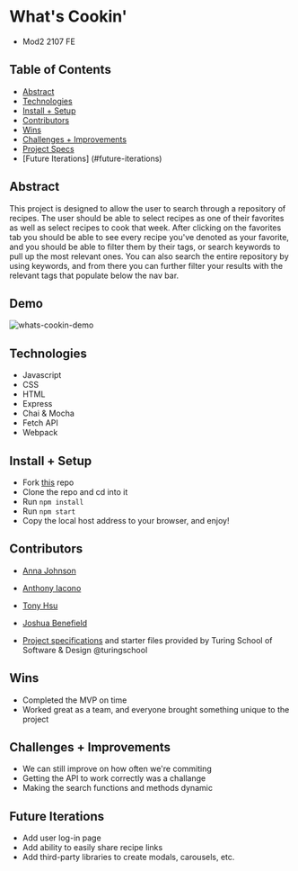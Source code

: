 
# What's Cookin'
- Mod2 2107 FE

## Table of Contents
  - [Abstract](#abstract)
  - [Technologies](#technologies)
  - [Install + Setup](#install--setup)
  - [Contributors](#contributors)
  - [Wins](#wins)
  - [Challenges + Improvements](#challenges--improvements)
  - [Project Specs](#project-specs)
  - [Future Iterations] (#future-iterations)

## Abstract
This project is designed to allow the user to search through a repository of recipes. The user should be able to select recipes as one of their favorites
as well as select recipes to cook that week. After clicking on the favorites tab you should be able to see every recipe you've denoted as your favorite, and
you should be able to filter them by their tags, or search keywords to pull up the most relevant ones. You can also search the entire repository by using keywords,
and from there you can further filter your results with the relevant tags that populate below the nav bar.

## Demo
![whats-cookin-demo](https://user-images.githubusercontent.com/72999840/132435408-ce5e42aa-cbfb-4cda-8294-c49c38b36ce0.gif)

## Technologies
  - Javascript
  - CSS
  - HTML
  - Express
  - Chai & Mocha
  - Fetch API
  - Webpack
 
## Install + Setup
  - Fork [this](https://github.com/annnuuuh/whats-cookin) repo
  - Clone the repo and cd into it
  - Run ```npm install```
  - Run ```npm start```
  - Copy the local host address to your browser, and enjoy!

## Contributors
  - [Anna Johnson](https://github.com/annnuuuh)
  - [Anthony Iacono](https://github.com/anthony-iacono)
  - [Tony Hsu](https://github.com/tonydhsu)
  - [Joshua Benefield](https://github.com/jabene)

  - [Project specifications](https://frontend.turing.edu/projects/whats-cookin-part-one.html) and starter files provided by Turing School of Software & Design @turingschool

## Wins
  - Completed the MVP on time
  - Worked great as a team, and everyone brought something unique to the project

## Challenges + Improvements
  - We can still improve on how often we're commiting
  - Getting the API to work correctly was a challange
  - Making the search functions and methods dynamic

## Future Iterations
- Add user log-in page
- Add ability to easily share recipe links
- Add third-party libraries to create modals, carousels, etc.
